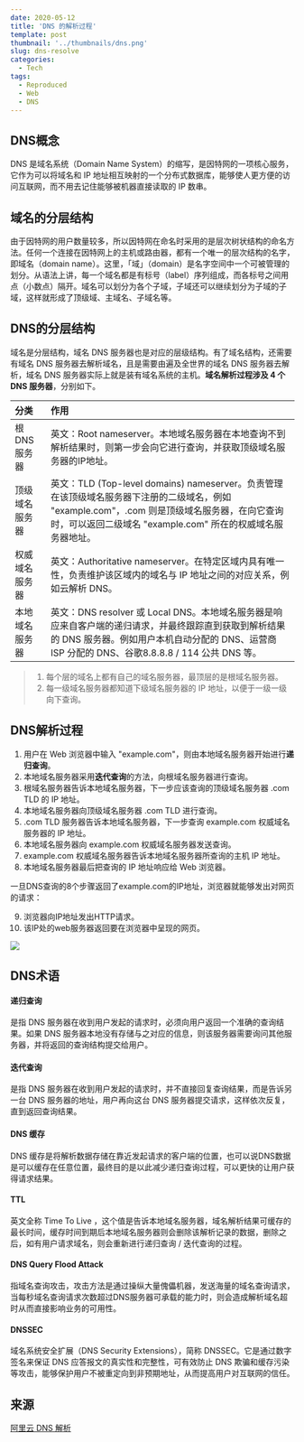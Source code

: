```yaml
---
date: 2020-05-12
title: 'DNS 的解析过程'
template: post
thumbnail: '../thumbnails/dns.png'
slug: dns-resolve
categories:
  - Tech
tags:
  - Reproduced
  - Web
  - DNS
---
```


## DNS概念

DNS 是域名系统（Domain Name System）的缩写，是因特网的一项核心服务，它作为可以将域名和 IP 地址相互映射的一个分布式数据库，能够使人更方便的访问互联网，而不用去记住能够被机器直接读取的 IP 数串。

## 域名的分层结构

由于因特网的用户数量较多，所以因特网在命名时采用的是层次树状结构的命名方法。任何一个连接在因特网上的主机或路由器，都有一个唯一的层次结构的名字，即域名（domain name）。这里，「域」（domain）是名字空间中一个可被管理的划分。从语法上讲，每一个域名都是有标号（label）序列组成，而各标号之间用点（小数点）隔开。域名可以划分为各个子域，子域还可以继续划分为子域的子域，这样就形成了顶级域、主域名、子域名等。

## DNS的分层结构

域名是分层结构，域名 DNS 服务器也是对应的层级结构。有了域名结构，还需要有域名 DNS 服务器去解析域名，且是需要由遍及全世界的域名 DNS 服务器去解析，域名 DNS 服务器实际上就是装有域名系统的主机。**域名解析过程涉及 4 个 DNS 服务器**，分别如下。

| 分类           | 作用                                                         |
| :------------- | :----------------------------------------------------------- |
| 根DNS服务器    | 英文：Root nameserver。本地域名服务器在本地查询不到解析结果时，则第一步会向它进行查询，并获取顶级域名服务器的IP地址。 |
| 顶级域名服务器 | 英文：TLD (Top-level domains) nameserver。负责管理在该顶级域名服务器下注册的二级域名，例如 "example.com"，.com 则是顶级域名服务器，在向它查询时，可以返回二级域名 "example.com" 所在的权威域名服务器地址。 |
| 权威域名服务器 | 英文：Authoritative nameserver。在特定区域内具有唯一性，负责维护该区域内的域名与 IP 地址之间的对应关系，例如云解析 DNS。 |
| 本地域名服务器 | 英文：DNS resolver 或 Local DNS。本地域名服务器是响应来自客户端的递归请求，并最终跟踪直到获取到解析结果的 DNS 服务器。例如用户本机自动分配的 DNS、运营商 ISP 分配的 DNS、谷歌8.8.8.8 / 114 公共 DNS 等。 |

> 1. 每个层的域名上都有自己的域名服务器，最顶层的是根域名服务器。
> 2. 每一级域名服务器都知道下级域名服务器的 IP 地址，以便于一级一级向下查询。

## DNS解析过程

1. 用户在 Web 浏览器中输入 "example.com"，则由本地域名服务器开始进行**递归查询**。
2. 本地域名服务器采用**迭代查询**的方法，向根域名服务器进行查询。
3. 根域名服务器告诉本地域名服务器，下一步应该查询的顶级域名服务器 .com TLD 的 IP 地址。
4. 本地域名服务器向顶级域名服务器 .com TLD 进行查询。
5. .com TLD 服务器告诉本地域名服务器，下一步查询 example.com 权威域名服务器的 IP 地址。
6. 本地域名服务器向 example.com 权威域名服务器发送查询。
7. example.com 权威域名服务器告诉本地域名服务器所查询的主机 IP 地址。
8. 本地域名服务器最后把查询的 IP 地址响应给 Web 浏览器。

一旦DNS查询的8个步骤返回了example.com的IP地址，浏览器就能够发出对网页的请求：

9. 浏览器向IP地址发出HTTP请求。
10. 该IP处的web服务器返回要在浏览器中呈现的网页。

![](https://cdn.charlesfeng.top/images/2020-05-12-dns.jpg)

## DNS术语

#### 递归查询

是指 DNS 服务器在收到用户发起的请求时，必须向用户返回一个准确的查询结果。如果 DNS 服务器本地没有存储与之对应的信息，则该服务器需要询问其他服务器，并将返回的查询结构提交给用户。

#### 迭代查询

是指 DNS 服务器在收到用户发起的请求时，并不直接回复查询结果，而是告诉另一台 DNS 服务器的地址，用户再向这台 DNS 服务器提交请求，这样依次反复，直到返回查询结果。

#### DNS 缓存

DNS 缓存是将解析数据存储在靠近发起请求的客户端的位置，也可以说DNS数据是可以缓存在任意位置，最终目的是以此减少递归查询过程，可以更快的让用户获得请求结果。

#### TTL

英文全称 Time To Live ，这个值是告诉本地域名服务器，域名解析结果可缓存的最长时间，缓存时间到期后本地域名服务器则会删除该解析记录的数据，删除之后，如有用户请求域名，则会重新进行递归查询 / 迭代查询的过程。

#### DNS Query Flood Attack

指域名查询攻击，攻击方法是通过操纵大量傀儡机器，发送海量的域名查询请求，当每秒域名查询请求次数超过DNS服务器可承载的能力时，则会造成解析域名超时从而直接影响业务的可用性。

#### DNSSEC

域名系统安全扩展（DNS Security Extensions），简称 DNSSEC。它是通过数字签名来保证 DNS 应答报文的真实性和完整性，可有效防止 DNS 欺骗和缓存污染等攻击，能够保护用户不被重定向到非预期地址，从而提高用户对互联网的信任。

## 来源

[阿里云 DNS 解析](https://help.aliyun.com/document_detail/102237.html)